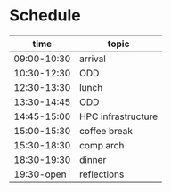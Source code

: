 Schedule
========

time        | topic
----------- | -----
09:00-10:30 | arrival
10:30-12:30 | ODD
12:30-13:30 | lunch
13:30-14:45 | ODD
14:45-15:00 | HPC infrastructure
15:00-15:30 | coffee break
15:30-18:30 | comp arch
18:30-19:30 | dinner
19:30-open  | reflections


